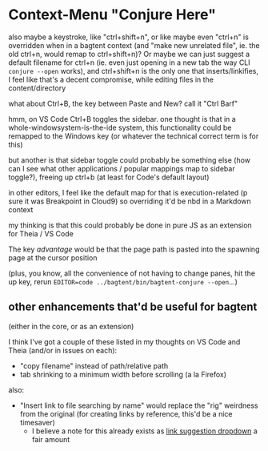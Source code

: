 # Context-Menu "Conjure Here"

also maybe a keystroke, like "ctrl+shift+n", or like maybe even "ctrl+n" is overridden when in a bagtent context (and "make new unrelated file", ie. the old ctrl+n, would remap to ctrl+shift+n)? Or maybe we can just suggest a default filename for ctrl+n (ie. even just opening in a new tab the way CLI `conjure --open` works), and ctrl+shift+n is the only one that inserts/linkifies, I feel like that's a decent compromise, while editing files in the content/directory

what about Ctrl+B, the key between Paste and New? call it "Ctrl Barf"

hmm, on VS Code Ctrl+B toggles the sidebar. one thought is that in a whole-windowsystem-is-the-ide system, this functionality could be remapped to the Windows key (or whatever the technical correct term is for this)

but another is that sidebar toggle could probably be something else (how can I see what other applications / popular mappings map to sidebar toggle?), freeing up ctrl+b (at least for Code's default layout)

in other editors, I feel like the default map for that is execution-related (p sure it was Breakpoint in Cloud9) so overriding it'd be nbd in a Markdown context

my thinking is that this could probably be done in pure JS as an extension for Theia / VS Code

The key *advantage* would be that the page path is pasted into the spawning page at the cursor position

(plus, you know, all the convenience of not having to change panes, hit the up key, rerun `EDITOR=code ../bagtent/bin/bagtent-conjure --open`...)

## other enhancements that'd be useful for bagtent

(either in the core, or as an extension)

I think I've got a couple of these listed in my thoughts on VS Code and Theia (and/or in issues on each):

- "copy filename" instead of path/relative path
- tab shrinking to a minimum width before scrolling (a la Firefox)

also:

- "Insert link to file searching by name" would replace the "rig" weirdness from the original (for creating links by reference, this'd be a nice timesaver)
  - I believe a note for this already exists as [link suggestion dropdown](afacb4de-3f79-416e-a55a-1d36178085cc.md) a fair amount
